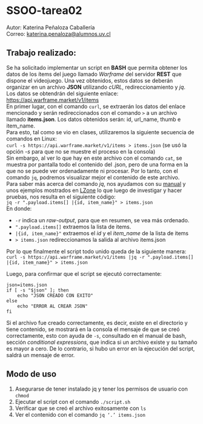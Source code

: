 # SSOO-tarea02
Autor: Katerina Peñaloza Caballería <br/>
Correo: katerina.penaloza@alumnos.uv.cl

## Trabajo realizado:
Se ha solicitado implementar un script en **BASH** que permita obtener los datos de los ítems del juego llamado *Warframe* del servidor **REST** que dispone el videojuego. Una vez obtenidos, estos datos se deberán organizar en un archivo **JSON** utilizando *cURL*, redireccionamiento y *jq*. <br/>
Los datos se obtendrán del siguiente enlace: https://api.warframe.market/v1/items <br/>
En primer lugar, con el comando `curl`, se extraerán los datos del enlace mencionado y serán redireccionados con el comando `>` a un archivo llamado **items.json**. Los datos obtenidos serán: id, url_name, thumb e item_name. <br/>
Para esto, tal como se vio en clases, utilizaremos la siguiente secuencia de comandos en Linux: <br/>
`curl -s https://api.warframe.market/v1/items > items.json`  (se usó la opción *-s* para que no se muestre el proceso en la consola) <br/>
Sin embargo, al ver lo que hay en este archivo con el comando `cat`, se muestra por pantalla todo el contenido del .json, pero de una forma en la que no se puede ver ordenadamente ni procesar. Por lo tanto, con el comando `jq`, podremos visualizar mejor el contenido de este archivo. <br/> 
Para saber más acerca del comando *jq*, nos ayudamos con su [manual](https://stedolan.github.io/jq/manual/) y unos ejemplos mostrados en [LZone](https://lzone.de/cheat-sheet/jq) lo que luego de investigar y hacer pruebas, nos resulta en el siguiente código: <br/>
`jq -r ".payload.items[] |{id, item_name}" > items.json` <br/>
En donde:
- `-r` indica un *raw-output*, para que en resumen, se vea más ordenado.
- `".payload.items[]` extraemos la lista de items.
- `|{id, item_name}"` extraemos el *id* y el *item_name* de la lista de items
- `> items.json` redireccionamos la salida al archivo items.json <br/>

Por lo que finalmente el script todo unido queda de la siguiente manera: <br/>
`curl -s https://api.warframe.market/v1/items |jq -r ".payload.items[] |{id, item_name}" > items.json`

Luego, para confirmar que el script se ejecutó correctamente:
```
json=items.json
if [ -s "$json" ]; then
	echo "JSON CREADO CON EXITO"
else
	echo "ERROR AL CREAR JSON"
fi
```
Si el archivo fue creado correctamente, es decir, existe en el directorio y tiene contenido, se mostrará en la consola el mensaje de que se creó correctamente, esto con ayuda de `-s`, consultado en el manual de bash, sección *conditional expressions*, que indica si un archivo existe y su tamaño es mayor a cero.
De lo contrario, si hubo un error en la ejecución del script, saldrá un mensaje de error.

## Modo de uso
1. Asegurarse de tener instalado jq y tener los permisos de usuario con `chmod`
2. Ejecutar el script con el comando `./script.sh`
3. Verificar que se creó el archivo exitosamente con `ls`
4. Ver el contenido con el comando `jq ‘.’ items.json `
